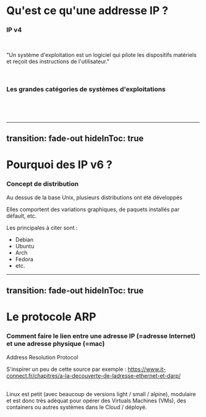 # Qu'est ce qu'une addresse IP ?
### IP v4

<br/>
<p v-click class="opacity-90 border-1 border-separate p2">"Un système d'exploitation est un logiciel qui pilote les dispositifs matériels et reçoit des instructions de l'utilisateur."</p>

<div v-click>
<br/>

### Les grandes catégories de systèmes d'exploitations
<br/>

</div>


<div class="flex flex-row justify-between">
<div>
<img
  v-click
  class="w-60 border-rounded rounded-4"
  src="https://www.meilleure-innovation.com/wp-content/uploads/2022/02/linux.png"
  alt=""
/>
</div>
<div>

<img
  v-after
  class="w-60 border-rounded rounded-4"
  src="https://news.microsoft.com/wp-content/uploads/prod/sites/113/2017/05/Windows-10-Logo.png"
  alt=""
/>
</div>
<img
  v-after
  class="w-40 border-rounded rounded-4"
  src="https://cdn-icons-png.flaticon.com/512/2/2235.png"
  alt=""
/>
</div>






<!-- Poser la question oralement, laisser intéragir et puis aller dans l'animation 

Mentionner également Android, OS Iphone, etc.

Enchainer par quelques questions : 
- Qui a déjà utilisé un ordinateur sous Linux ?
- Qui a déjà installé un dual boot ?
-->


---
transition: fade-out
hideInToc: true
---

# Pourquoi des IP v6 ?
### Concept de distribution 

<p v-click class="opacity-90 border-1 border-separate p2">Au dessus de la base Unix, plusieurs distributions ont été développés</p>

<div v-click>

Elles comportent des variations graphiques, de paquets installés par défault, etc. 

Les principales à citer sont : 

- Debian
- Ubuntu
- Arch
- Fedora
- etc.

</div>

---
transition: fade-out
hideInToc: true
---

# Le protocole ARP
### Comment faire le lien entre une adresse IP (=adresse Internet) et une adresse physique (=mac)


<p v-click class="opacity-90 border-1 border-separate p2">Address Resolution Protocol</p>

S'inspirer un peu de cette source par exemple : https://www.it-connect.fr/chapitres/a-la-decouverte-de-ladresse-ethernet-et-darp/


<br/>
Linux est petit (avec beaucoup de versions light / small / alpine), modulaire et est donc très adéquat pour opérer des Virtuals Machines (VMs), des containers ou autres systèmes dans le Cloud / déployé.
<!--
Un serveur de déploiement est quelque chose qui permet de d'alimenter en donnée un site web.
-->

